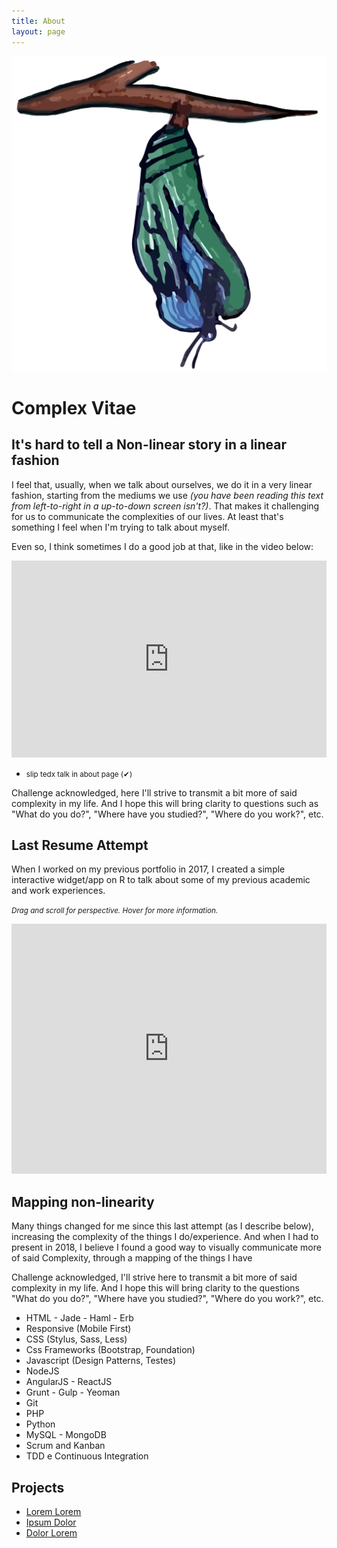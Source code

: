 ```yaml
---
title: About
layout: page
---
```

<!--![Profile Image]({{ site.url }}/{{ site.picture }}) image coming from profile-->
![BorbolEUta](/assets/images/borboleuta.png)

<h1>Complex Vitae</h1>

<h2>It's hard to tell a Non-linear story in a linear fashion</h2>

<p>I feel that, usually, when we talk about ourselves, we do it in a very
linear fashion, starting from the mediums we use <i>(you have been reading
this text from left-to-right in a up-to-down screen isn't?)</i>. That makes it
challenging for us to communicate the complexities of our lives.
At least that's something I feel when I'm trying to talk about myself.</p>

<p>Even so, I think sometimes I do a good job at that, like in the video below:</p>

<iframe width=100% height="315" frameBorder="0"
src="https://youtu.be/mgK8QFYdbNk">
</iframe>

<ul class="skill-list">
	<li><small>slip tedx talk in about page (✔)</small></li>
</ul>

<p>Challenge acknowledged, here I'll strive to transmit a bit more of said
complexity in my life. And I hope this will bring clarity to questions such as
"What do you do?", "Where have you studied?", "Where do you work?", etc.</p>

<h2>Last Resume Attempt</h2>

<p>When I worked on my previous portfolio in 2017, I created a simple interactive
widget/app on R to talk about some of my previous academic and work experiences.</p>

<p><small><i>Drag and scroll for perspective. Hover for more information.</i></small></p>
<iframe width=100% height="400" frameBorder="0"
src="https://dnllvrvz.shinyapps.io/timeline/">
</iframe>

<h2>Mapping non-linearity</h2>

<p>Many things changed for me since this last attempt (as I describe below),
increasing the complexity of the things I do/experience. And when I had to present
in 2018, I believe I found a good way to visually
communicate more of said Complexity, through a mapping of the things I have

<p>Challenge acknowledged, I'll strive here to transmit a bit more of said
complexity in my life. And I hope this will bring clarity to the questions
"What do you do?", "Where have you studied?", "Where do you work?", etc.</p>

<ul class="skill-list">
	<li>HTML - Jade - Haml - Erb</li>
	<li>Responsive (Mobile First)</li>
	<li>CSS (Stylus, Sass, Less)</li>
	<li>Css Frameworks (Bootstrap, Foundation)</li>
	<li>Javascript (Design Patterns, Testes)</li>
	<li>NodeJS</li>
	<li>AngularJS - ReactJS</li>
	<li>Grunt - Gulp - Yeoman</li>
	<li>Git</li>
	<li>PHP</li>
	<li>Python</li>
	<li>MySQL - MongoDB</li>
	<li>Scrum and Kanban</li>
	<li>TDD e Continuous Integration</li>
</ul>

<h2>Projects</h2>

<ul>
	<li><a href="https://github.com/">Lorem Lorem</a></li>
	<li><a href="https://github.com/">Ipsum Dolor</a></li>
	<li><a href="https://github.com/">Dolor Lorem</a></li>
</ul>
